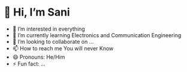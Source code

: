# 👋 Hi, I’m Sani 
- 👀 I’m interested in  everything
- 🌱 I’m currently learning Electronics and Communication Engineering
- 💞️ I’m looking to collaborate on ...
- 📫 How to reach me You will never Know
- 😄 Pronouns: He/Him
- ⚡ Fun fact: ...

<!---
maverick671/maverick671 is a ✨ special ✨ repository because its `README.md` (this file) appears on your GitHub profile.
You can click the Preview link to take a look at your changes.
--->
